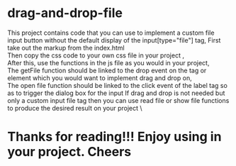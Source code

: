 # drag-and-drop-file

This project contains code that you can use to implement a custom file input button without the default display of the input[type="file"] tag,
First take out the markup from the index.html\
Then copy the css code to your own css file in your project ,\
After this, use the functions in the js file as you would in your project,\
The getFile function should be linked to the drop event on the tag or element which you would want to implement drag and drop on,\
The open file function should be linked to the click event of the label tag so as to trigger the dialog box for the input 
If drag and drop is not needed but only a custom input file tag then you can use read file or show file functions to produce the desired result on your project \
# Thanks for reading!!! Enjoy using in your project. Cheers
